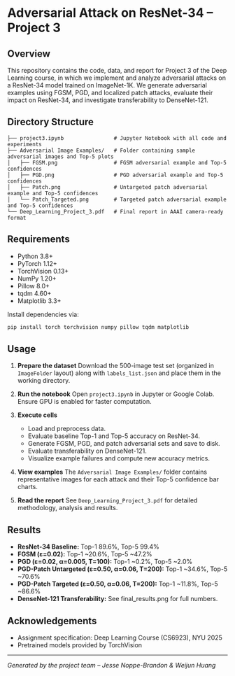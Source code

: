 # Adversarial Attack on ResNet-34 – Project 3

## Overview

This repository contains the code, data, and report for Project 3 of the Deep Learning course, in which we implement and analyze adversarial attacks on a ResNet-34 model trained on ImageNet-1K. We generate adversarial examples using FGSM, PGD, and localized patch attacks, evaluate their impact on ResNet-34, and investigate transferability to DenseNet-121.

## Directory Structure

```
├── project3.ipynb                # Jupyter Notebook with all code and experiments
├── Adversarial Image Examples/   # Folder containing sample adversarial images and Top-5 plots
│   ├── FGSM.png                  # FGSM adversarial example and Top-5 confidences
│   ├── PGD.png                   # PGD adversarial example and Top-5 confidences
│   ├── Patch.png                 # Untargeted patch adversarial example and Top-5 confidences
│   └── Patch_Targeted.png        # Targeted patch adversarial example and Top-5 confidences
└── Deep_Learning_Project_3.pdf   # Final report in AAAI camera-ready format
```

## Requirements

* Python 3.8+
* PyTorch 1.12+
* TorchVision 0.13+
* NumPy 1.20+
* Pillow 8.0+
* tqdm 4.60+
* Matplotlib 3.3+

Install dependencies via:

```bash
pip install torch torchvision numpy pillow tqdm matplotlib
```

## Usage

1. **Prepare the dataset**
   Download the 500-image test set (organized in `ImageFolder` layout) along with `labels_list.json` and place them in the working directory.

2. **Run the notebook**
   Open `project3.ipynb` in Jupyter or Google Colab.  Ensure GPU is enabled for faster computation.

3. **Execute cells**

   * Load and preprocess data.
   * Evaluate baseline Top-1 and Top-5 accuracy on ResNet-34.
   * Generate FGSM, PGD, and patch adversarial sets and save to disk.
   * Evaluate transferability on DenseNet-121.
   * Visualize example failures and compute new accuracy metrics.

4. **View examples**
   The `Adversarial Image Examples/` folder contains representative images for each attack and their Top-5 confidence bar charts.

5. **Read the report**
   See `Deep_Learning_Project_3.pdf` for detailed methodology, analysis and results.

## Results

* **ResNet-34 Baseline:** Top-1 89.6%, Top-5 99.4%
* **FGSM (ε=0.02):** Top-1 \~20.6%, Top-5 \~47.2%
* **PGD (ε=0.02, α=0.005, T=100):** Top-1 \~0.2%, Top-5 \~2.0%
* **PGD-Patch Untargeted (ε=0.50, α=0.06, T=200):** Top-1 \~34.6%, Top-5 \~70.6%
* **PGD-Patch Targeted (ε=0.50, α=0.06, T=200):** Top-1 \~11.8%, Top-5 \~86.6%
* **DenseNet-121 Transferability:** See final_results.png for full numbers.

## Acknowledgements

* Assignment specification: Deep Learning Course (CS6923), NYU 2025
* Pretrained models provided by TorchVision

---

*Generated by the project team – Jesse Noppe-Brandon & Weijun Huang*
